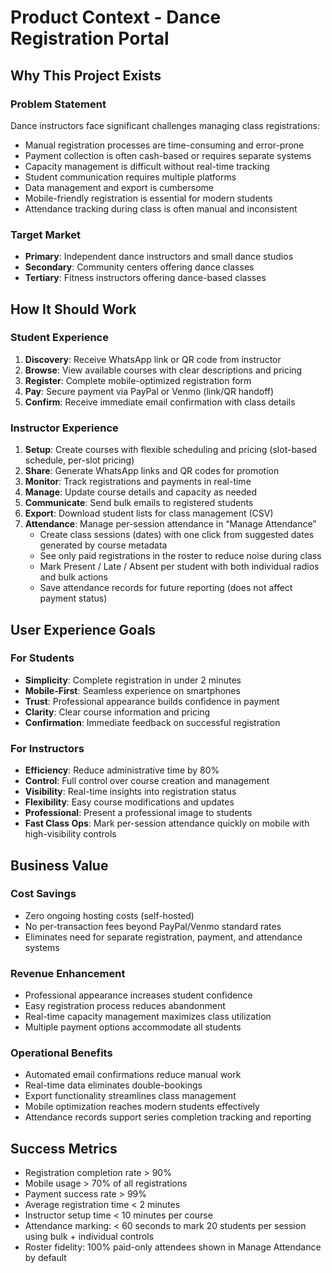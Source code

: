 # Product Context - Dance Registration Portal

## Why This Project Exists

### Problem Statement
Dance instructors face significant challenges managing class registrations:
- Manual registration processes are time-consuming and error-prone
- Payment collection is often cash-based or requires separate systems
- Capacity management is difficult without real-time tracking
- Student communication requires multiple platforms
- Data management and export is cumbersome
- Mobile-friendly registration is essential for modern students
- Attendance tracking during class is often manual and inconsistent

### Target Market
- **Primary**: Independent dance instructors and small dance studios
- **Secondary**: Community centers offering dance classes
- **Tertiary**: Fitness instructors offering dance-based classes

## How It Should Work

### Student Experience
1. **Discovery**: Receive WhatsApp link or QR code from instructor
2. **Browse**: View available courses with clear descriptions and pricing
3. **Register**: Complete mobile-optimized registration form
4. **Pay**: Secure payment via PayPal or Venmo (link/QR handoff)
5. **Confirm**: Receive immediate email confirmation with class details

### Instructor Experience
1. **Setup**: Create courses with flexible scheduling and pricing (slot-based schedule, per-slot pricing)
2. **Share**: Generate WhatsApp links and QR codes for promotion
3. **Monitor**: Track registrations and payments in real-time
4. **Manage**: Update course details and capacity as needed
5. **Communicate**: Send bulk emails to registered students
6. **Export**: Download student lists for class management (CSV)
7. **Attendance**: Manage per-session attendance in “Manage Attendance”
   - Create class sessions (dates) with one click from suggested dates generated by course metadata
   - See only paid registrations in the roster to reduce noise during class
   - Mark Present / Late / Absent per student with both individual radios and bulk actions
   - Save attendance records for future reporting (does not affect payment status)

## User Experience Goals

### For Students
- **Simplicity**: Complete registration in under 2 minutes
- **Mobile-First**: Seamless experience on smartphones
- **Trust**: Professional appearance builds confidence in payment
- **Clarity**: Clear course information and pricing
- **Confirmation**: Immediate feedback on successful registration

### For Instructors
- **Efficiency**: Reduce administrative time by 80%
- **Control**: Full control over course creation and management
- **Visibility**: Real-time insights into registration status
- **Flexibility**: Easy course modifications and updates
- **Professional**: Present a professional image to students
- **Fast Class Ops**: Mark per-session attendance quickly on mobile with high-visibility controls

## Business Value

### Cost Savings
- Zero ongoing hosting costs (self-hosted)
- No per-transaction fees beyond PayPal/Venmo standard rates
- Eliminates need for separate registration, payment, and attendance systems

### Revenue Enhancement
- Professional appearance increases student confidence
- Easy registration process reduces abandonment
- Real-time capacity management maximizes class utilization
- Multiple payment options accommodate all students

### Operational Benefits
- Automated email confirmations reduce manual work
- Real-time data eliminates double-bookings
- Export functionality streamlines class management
- Mobile optimization reaches modern students effectively
- Attendance records support series completion tracking and reporting

## Success Metrics
- Registration completion rate > 90%
- Mobile usage > 70% of all registrations
- Payment success rate > 99%
- Average registration time < 2 minutes
- Instructor setup time < 10 minutes per course
- Attendance marking: < 60 seconds to mark 20 students per session using bulk + individual controls
- Roster fidelity: 100% paid-only attendees shown in Manage Attendance by default

